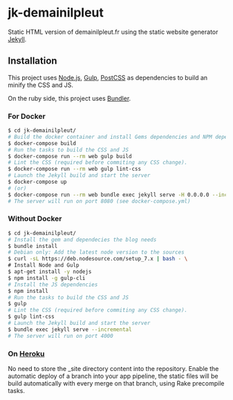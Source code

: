 # jk-demainilpleut
Static HTML version of demainilpleut.fr using the static website generator
[Jekyll](https://jekyllrb.com/).

## Installation

This project uses [Node.js](https://nodejs.org/en/), [Gulp](http://gulpjs.com/),
[PostCSS](http://postcss.org/) as dependencies to build an minify the CSS and
JS.

On the ruby side, this project uses [Bundler](https://bundler.io/).

### For Docker
```bash
$ cd jk-demainilpleut/
# Build the docker container and install Gems dependencies and NPM dependencies
$ docker-compose build
# Run the tasks to build the CSS and JS
$ docker-compose run --rm web gulp build
# Lint the CSS (required before commiting any CSS change).
$ docker-compose run --rm web gulp lint-css
# Launch the Jekyll build and start the server
$ docker-compose up
# (or)
$ docker-compose run --rm web bundle exec jekyll serve -H 0.0.0.0 --incremental
# The server will run on port 8080 (see docker-compose.yml)
```

### Without Docker
```bash
$ cd jk-demainilpleut/
# Install the gem and dependecies the blog needs
$ bundle install
# Debian only: Add the latest node version to the sources
$ curl -sL https://deb.nodesource.com/setup_7.x | bash - \
# Install Node and Gulp
$ apt-get install -y nodejs
$ npm install -g gulp-cli
# Install the JS dependencies
$ npm install
# Run the tasks to build the CSS and JS
$ gulp
# Lint the CSS (required before commiting any CSS change).
$ gulp lint-css
# Launch the Jekyll build and start the server
$ bundle exec jekyll serve --incremental
# The server will run on port 4000
```

### On [Heroku](https://www.heroku.com)

No need to store the _site directory content into the repository.
Enable the automatic deploy of a branch into your app pipeline, the static files
will be build automatically with every merge on that branch, using Rake
precompile tasks.
